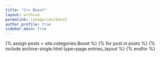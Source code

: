 ```yaml
---
title: "C++ Boost"
layout: archive
permalink: categories/boost
author_profile: true
sidebar_main: true
---
```


{% assign posts = site.categories.Boost %}
{% for post in posts %} {% include archive-single.html type=page.entries_layout %} {% endfor %}